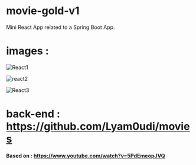 # movie-gold-v1 
Mini React App related to a Spring Boot App.

# images : 
![React1](https://user-images.githubusercontent.com/67929106/216205605-5b63a742-d56b-4c7d-8f37-f171e875f51a.png)

![react2](https://user-images.githubusercontent.com/67929106/216205620-765857e5-8511-4e97-8de4-bdad9ca8888e.png)

![React3](https://user-images.githubusercontent.com/67929106/216205640-fdf71d87-45f3-4deb-9bee-69026d147887.png)

# back-end : https://github.com/Lyam0udi/movies


#### Based on : https://www.youtube.com/watch?v=5PdEmeopJVQ
